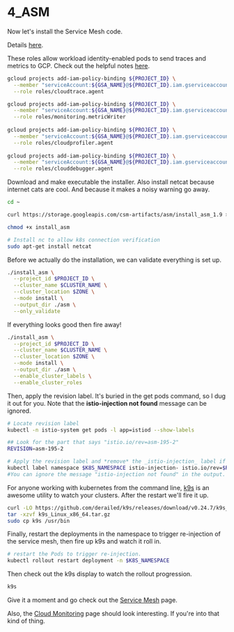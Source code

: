 # 4_ASM
Now let's install the Service Mesh code.

Details [here](https://cloud.google.com/service-mesh/docs/scripted-install/gke-install).

These roles allow workload identity-enabled pods to send traces and metrics to GCP. Check out the helpful notes [here](https://github.com/GoogleCloudPlatform/microservices-demo/blob/master/docs/workload-identity.md#setup-for-workload-identity-clusters).

```bash
gcloud projects add-iam-policy-binding ${PROJECT_ID} \
  --member "serviceAccount:${GSA_NAME}@${PROJECT_ID}.iam.gserviceaccount.com" \
  --role roles/cloudtrace.agent

gcloud projects add-iam-policy-binding ${PROJECT_ID} \
  --member "serviceAccount:${GSA_NAME}@${PROJECT_ID}.iam.gserviceaccount.com" \
  --role roles/monitoring.metricWriter
  
gcloud projects add-iam-policy-binding ${PROJECT_ID} \
  --member "serviceAccount:${GSA_NAME}@${PROJECT_ID}.iam.gserviceaccount.com" \
  --role roles/cloudprofiler.agent
  
gcloud projects add-iam-policy-binding ${PROJECT_ID} \
  --member "serviceAccount:${GSA_NAME}@${PROJECT_ID}.iam.gserviceaccount.com" \
  --role roles/clouddebugger.agent
```

Download and make executable the installer. Also install netcat because internet cats are cool. And because it makes a noisy warning go away. 

```bash
cd ~

curl https://storage.googleapis.com/csm-artifacts/asm/install_asm_1.9 > install_asm

chmod +x install_asm

# Install nc to allow k8s connection verification
sudo apt-get install netcat
```

Before we actually do the installation, we can validate everything is set up. 
```bash
./install_asm \
  --project_id $PROJECT_ID \
  --cluster_name $CLUSTER_NAME \
  --cluster_location $ZONE \
  --mode install \
  --output_dir ./asm \
  --only_validate
```

If everything looks good then fire away!

```bash
./install_asm \
  --project_id $PROJECT_ID \
  --cluster_name $CLUSTER_NAME \
  --cluster_location $ZONE \
  --mode install \
  --output_dir ./asm \
  --enable_cluster_labels \
  --enable_cluster_roles
```

Then, apply the revision label. It's buried in the get pods command, so I dug it out for you. Note that the **istio-injection not found** message can be ignored.

```bash
# Locate revision label
kubectl -n istio-system get pods -l app=istiod --show-labels

## Look for the part that says "istio.io/rev=asm-195-2"
REVISION=asm-195-2

# Apply the revision label and *remove* the _istio-injection_ label if it exists
kubectl label namespace $K8S_NAMESPACE istio-injection- istio.io/rev=$REVISION --overwrite
#You can ignore the message "istio-injection not found" in the output.

```

For anyone working with kubernetes from the command line, [k9s](https://github.com/derailed/k9s) is an awesome utility to watch your clusters. After the restart we'll fire it up. 

```bash
curl -LO https://github.com/derailed/k9s/releases/download/v0.24.7/k9s_Linux_x86_64.tar.gz
tar -xzvf k9s_Linux_x86_64.tar.gz 
sudo cp k9s /usr/bin
```


Finally, restart the deployments in the namespace to trigger re-injection of the service mesh, then fire up k9s and watch it roll in. 

```bash
# restart the Pods to trigger re-injection.
kubectl rollout restart deployment -n $K8S_NAMESPACE
```

Then check out the k9s display to watch the rollout progression. 
```bash
k9s
```

Give it a moment and go check out the [Service Mesh](https://console.cloud.google.com/anthos/services) page. 

Also, the [Cloud Monitoring](https://console.cloud.google.com/monitoring) page should look interesting. If you're into that kind of thing. 


